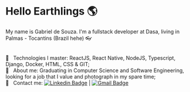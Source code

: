 # Hello Earthlings :earth_americas:

My name is Gabriel de Souza. I'm a fullstack developer at Dasa, living in Palmas - Tocantins (Brazil hehe) :eyeglasses:

<br/> :crystal_ball: &nbsp; Technologies I master: ReactJS, React Native, NodeJS, Typescript, Django, Docker, HTML, CSS & GIT;
<br/> :gem: &nbsp; About me: Graduating in Computer Science and Software Engineering, looking for a job that I value and photograph in my spare time;
<br/> :email: &nbsp; Contact me: [![Linkedin Badge](https://img.shields.io/badge/-GabrielSouza-blue?style=flat-square&logo=Linkedin&logoColor=white&link=https://www.linkedin.com/in/Gsouzap/)](https://www.linkedin.com/in/gabriel-de-souza-pinto-a439a31b0/) 
| 
[![Gmail Badge](https://img.shields.io/badge/-gsouzap.dev@gmail.com-c14438?style=flat-square&logo=Gmail&logoColor=white&link=mailto:gsouzap.dev@gmail.com)](mailto:gsouzap.dev@gmail.com)

